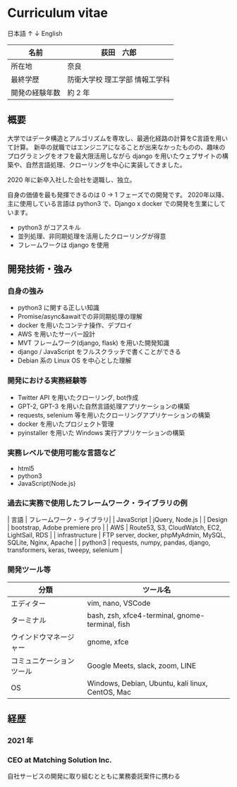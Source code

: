 # Curriculum vitae
日本語
↑
↓
English

|  名前  |  荻田　六郎  |
| ---- | ---- |
|  所在地  |  奈良  |
| 最終学歴 | 防衛大学校 理工学部 情報工学科 |
| 開発の経験年数 | 約 2 年 |

## 概要

大学ではデータ構造とアルゴリズムを専攻し、最適化経路の計算をC言語を用いて計算。
新卒の就職ではエンジニアになることが出来なかったものの、趣味のプログラミングをオフを最大限活用しながら django を用いたウェブサイトの構築や、自然言語処理、クローリングを中心に実装してきました。

2020 年に新卒入社した会社を退職し、独立。

自身の価値を最も発揮できるのは 0 -> 1 フェーズでの開発です。
2020年以降、主に使用している言語は python3 で、Django x docker での開発を生業にしています。

* python3 がコアスキル
* 並列処理、非同期処理を活用したクローリングが得意
* フレームワークは django を使用

## 開発技術・強み
### 自身の強み
* python3 に関する正しい知識
* Promise/async&awaitでの非同期処理の理解
* docker を用いたコンテナ操作、デプロイ
* AWS を用いたサーバー設計
* MVT フレームワーク(django, flask) を用いた開発知識
* django / JavaScript をフルスクラッチで書くことができる
* Debian 系の Linux OS を中心とした理解

### 開発における実務経験等
* Twitter API を用いたクローリング, bot作成
* GPT-2, GPT-3 を用いた自然言語処理アプリケーションの構築
* requests, selenium 等を用いたクローリングアプリケーションの構築
* docker を用いたプロジェクト管理
* pyinstaller を用いた Windows 実行アプリケーションの構築

### 実務レベルで使用可能な言語など
* html5
* python3
* JavaScript(Node.js)

### 過去に実務で使用したフレームワーク・ライブラリの例
| 言語 | フレームワーク・ライブラリ|
| JavaScript | jQuery, Node.js |
| Design | bootstrap, Adobe premiere pro |
| AWS | Route53, S3, CloudWatch, EC2, LightSail, RDS |
| infrastructure | FTP server, docker, phpMyAdmin, MySQL, SQLite, Nginx, Apache |
| python3 | requests, numpy, pandas, django, transformers, keras, tweepy, selenium |

### 開発ツール等
|  分類  |  ツール名  |
| ---- | ---- |
| エディター | vim, nano, VSCode |
| ターミナル | bash, zsh, xfce4-terminal, gnome-terminal, fish |
| ウインドウマネージャー | gnome, xfce |
| コミュニケーションツール | Google Meets, slack, zoom, LINE |
| OS | Windows, Debian, Ubuntu, kali linux, CentOS, Mac |

## 経歴
### 2021 年
### CEO at Matching Solution Inc.
自社サービスの開発に取り組むとともに業務委託案件に携わる